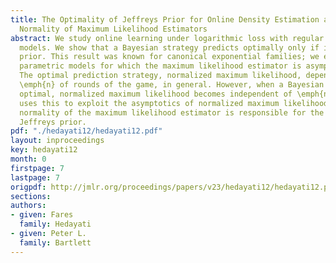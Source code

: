 ```yaml
---
title: The Optimality of Jeffreys Prior for Online Density Estimation and the Asymptotic
  Normality of Maximum Likelihood Estimators
abstract: We study online learning under logarithmic loss with regular parametric
  models. We show that a Bayesian strategy predicts optimally only if it uses Jeffreys
  prior. This result was known for canonical exponential families; we extend it to
  parametric models for which the maximum likelihood estimator is asymptotically normal.
  The optimal prediction strategy, normalized maximum likelihood, depends on the number
  \emph{n} of rounds of the game, in general. However, when a Bayesian strategy is
  optimal, normalized maximum likelihood becomes independent of \emph{n}. Our proof
  uses this to exploit the asymptotics of normalized maximum likelihood. The asymptotic
  normality of the maximum likelihood estimator is responsible for the necessity of
  Jeffreys prior.
pdf: "./hedayati12/hedayati12.pdf"
layout: inproceedings
key: hedayati12
month: 0
firstpage: 7
lastpage: 7
origpdf: http://jmlr.org/proceedings/papers/v23/hedayati12/hedayati12.pdf
sections: 
authors:
- given: Fares
  family: Hedayati
- given: Peter L.
  family: Bartlett
---
```

